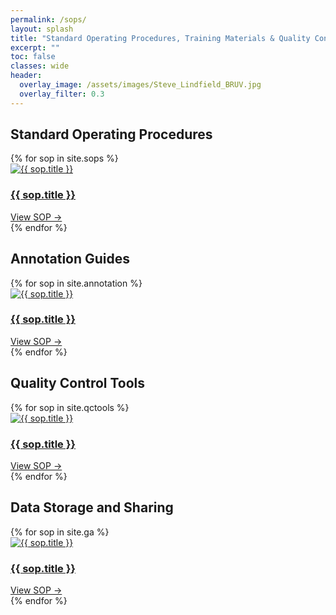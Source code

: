 ```yaml
---
permalink: /sops/
layout: splash
title: "Standard Operating Procedures, Training Materials & Quality Control Tools"
excerpt: ""
toc: false
classes: wide
header:
  overlay_image: /assets/images/Steve_Lindfield_BRUV.jpg
  overlay_filter: 0.3
---
```


## Standard Operating Procedures
<div class="sops-grid">
  {% for sop in site.sops %}
    <div class="sops-card">
      <a href="{{ sop.external_url | default: sop.url }}" target="_blank" rel="noopener">
        <div class="sop-image">
          <img src="{{ sop.image }}" alt="{{ sop.title }}">
        </div>
        <h3 class="sop-title">{{ sop.title }}</h3>
      </a>
                <a class="read-more" href="{{ sop.external_url | default: sop.url }}" target="_blank" rel="noopener">
            View SOP →
          </a>
    </div>
  {% endfor %}
</div>

## Annotation Guides
<div class="sops-grid">
  {% for sop in site.annotation %}
    <div class="sops-card">
      <a href="{{ sop.external_url | default: sop.url }}" target="_blank" rel="noopener">
        <div class="sop-image">
          <img src="{{ sop.image }}" alt="{{ sop.title }}">
        </div>
        <h3 class="sop-title">{{ sop.title }}</h3>
      </a>
                <a class="read-more" href="{{ sop.external_url | default: sop.url }}" target="_blank" rel="noopener">
            View SOP →
          </a>
    </div>
  {% endfor %}
</div>

## Quality Control Tools
<div class="sops-grid">
  {% for sop in site.qctools %}
    <div class="sops-card">
      <a href="{{ sop.external_url | default: sop.url }}" target="_blank" rel="noopener">
        <div class="sop-image">
          <img src="{{ sop.image }}" alt="{{ sop.title }}">
        </div>
        <h3 class="sop-title">{{ sop.title }}</h3>
      </a>
                <a class="read-more" href="{{ sop.external_url | default: sop.url }}" target="_blank" rel="noopener">
            View SOP →
          </a>
    </div>
  {% endfor %}
</div>

## Data Storage and Sharing
<div class="sops-grid">
  {% for sop in site.ga %}
    <div class="sops-card">
      <a href="{{ sop.external_url | default: sop.url }}" target="_blank" rel="noopener">
        <div class="sop-image">
          <img src="{{ sop.image }}" alt="{{ sop.title }}">
        </div>
        <h3 class="sop-title">{{ sop.title }}</h3>
      </a>
                <a class="read-more" href="{{ sop.external_url | default: sop.url }}" target="_blank" rel="noopener">
            View SOP →
          </a>
    </div>
  {% endfor %}
</div>